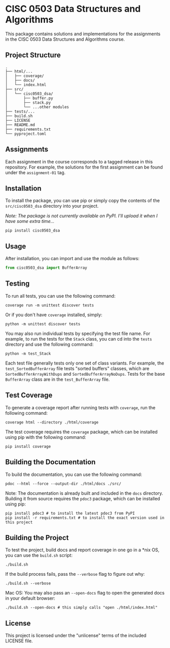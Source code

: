 # CISC 0503 Data Structures and Algorithms

This package contains solutions and implementations for the assignments in the CISC 0503 Data Structures and Algorithms course.

## Project Structure

```
.
├── html/...
│   ├── coverage/
│   ├── docs/
│   └── index.html
├── src/
│   └── cisc0503_dsa/
│       ├── buffer.py
│       ├── stack.py
│       └── ...other modules
├── tests/...
├── build.sh
├── LICENSE
├── README.md
├── requirements.txt
└── pyproject.toml
```

## Assignments

Each assignment in the course corresponds to a tagged release in this repository. For example, the solutions for the first assignment can be found under the `assignment-01` tag.

## Installation

To install the package, you can use pip or simply copy the contents of the `src/cisc0503_dsa` directory into your project.

*Note: The package is not currently available on PyPI. I'll upload it when I have some extra time...*

```
pip install cisc0503_dsa
```

## Usage

After installation, you can import and use the module as follows:

```python
from cisc0503_dsa import BufferArray
```

## Testing

To run all tests, you can use the following command:

```
coverage run -m unittest discover tests
```

Or if you don't have `coverage` installed, simply:

```
python -m unittest discover tests
```

You may also run individual tests by specifying the test file name. For example,
to run the tests for the `Stack` class, you can cd into the `tests` directory and
use the following command:

```
python -m test_Stack
```

Each test file generally tests only one set of class variants. For example,
the `test_SortedBufferArray` file tests "sorted buffers" classes, which are
`SortedBufferArrayWithDups` and `SortedBufferArrayNoDups`. Tests for the base
`BufferArray` class are in the `test_BufferArray` file.

## Test Coverage

To generate a coverage report after running tests with `coverage`, run the following command:

```
coverage html --directory ./html/coverage
```

The test coverage requires the `coverage` package, which can be installed using pip
with the following command:

```
pip install coverage
```

## Building the Documentation

To build the documentation, you can use the following command:

```
pdoc --html --force --output-dir ./html/docs ./src/
```

Note: The documentation is already built and included in the `docs` directory. Building it from source requires the `pdoc3` package, which can be installed using pip:

```
pip install pdoc3 # to install the latest pdoc3 from PyPI
pip install -r requirements.txt # to install the exact version used in this project
```

## Building the Project

To test the project, build docs and report coverage in one go in a *nix OS, you can
use the `build.sh` script:

```
./build.sh
```

If the build process fails, pass the `--verbose` flag to figure out why:

```
./build.sh --verbose
```

Mac OS: You may also pass an `--open-docs` flag to open the generated docs in your default browser:

```
./build.sh --open-docs # this simply calls "open ./html/index.html"
```

## License

This project is licensed under the "unlicense" terms of the included LICENSE file.
